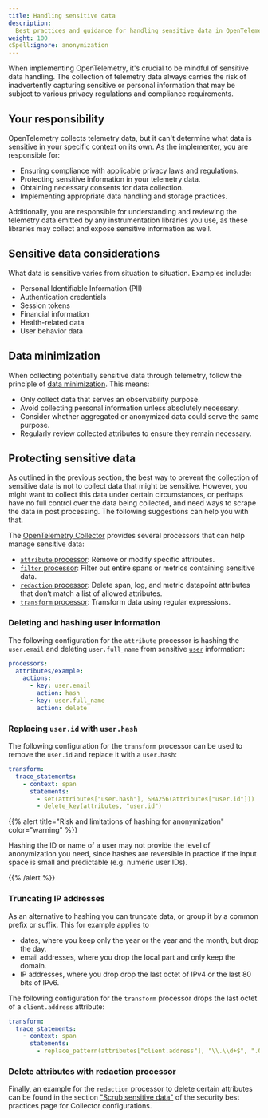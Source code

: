 ```yaml
---
title: Handling sensitive data
description:
  Best practices and guidance for handling sensitive data in OpenTelemetry
weight: 100
cSpell:ignore: anonymization
---
```


When implementing OpenTelemetry, it's crucial to be mindful of sensitive data
handling. The collection of telemetry data always carries the risk of
inadvertently capturing sensitive or personal information that may be subject to
various privacy regulations and compliance requirements.

## Your responsibility

OpenTelemetry collects telemetry data, but it can't determine what data is
sensitive in your specific context on its own. As the implementer, you are
responsible for:

- Ensuring compliance with applicable privacy laws and regulations.
- Protecting sensitive information in your telemetry data.
- Obtaining necessary consents for data collection.
- Implementing appropriate data handling and storage practices.

Additionally, you are responsible for understanding and reviewing the telemetry
data emitted by any instrumentation libraries you use, as these libraries may
collect and expose sensitive information as well.

## Sensitive data considerations

What data is sensitive varies from situation to situation. Examples include:

- Personal Identifiable Information (PII)
- Authentication credentials
- Session tokens
- Financial information
- Health-related data
- User behavior data

## Data minimization

When collecting potentially sensitive data through telemetry, follow the
principle of
[data minimization](https://en.wikipedia.org/wiki/Data_minimization). This
means:

- Only collect data that serves an observability purpose.
- Avoid collecting personal information unless absolutely necessary.
- Consider whether aggregated or anonymized data could serve the same purpose.
- Regularly review collected attributes to ensure they remain necessary.

## Protecting sensitive data

As outlined in the previous section, the best way to prevent the collection of
sensitive data is not to collect data that might be sensitive. However, you
might want to collect this data under certain circumstances, or perhaps have no
full control over the data being collected, and need ways to scrape the data in
post processing. The following suggestions can help you with that.

The [OpenTelemetry Collector](/docs/collector) provides several processors that
can help manage sensitive data:

- [`attribute` processor](https://github.com/open-telemetry/opentelemetry-collector-contrib/tree/main/processor/attributesprocessor):
  Remove or modify specific attributes.
- [`filter` processor](https://github.com/open-telemetry/opentelemetry-collector-contrib/tree/main/processor/filterprocessor):
  Filter out entire spans or metrics containing sensitive data.
- [`redaction` processor](https://github.com/open-telemetry/opentelemetry-collector-contrib/tree/main/processor/redactionprocessor):
  Delete span, log, and metric datapoint attributes that don’t match a list of
  allowed attributes.
- [`transform` processor](https://github.com/open-telemetry/opentelemetry-collector-contrib/tree/main/processor/transformprocessor):
  Transform data using regular expressions.

### Deleting and hashing user information

The following configuration for the `attribute` processor is hashing the
`user.email` and deleting `user.full_name` from sensitive
[`user`](/docs/specs/semconv/attributes-registry/user/#user-hash) information:

```yaml
processors:
  attributes/example:
    actions:
      - key: user.email
        action: hash
      - key: user.full_name
        action: delete
```

### Replacing `user.id` with `user.hash`

The following configuration for the `transform` processor can be used to remove
the `user.id` and replace it with a `user.hash`:

```yaml
transform:
  trace_statements:
    - context: span
      statements:
        - set(attributes["user.hash"], SHA256(attributes["user.id"]))
        - delete_key(attributes, "user.id")
```

{{% alert title="Risk and limitations of hashing for anonymization" color="warning" %}}

Hashing the ID or name of a user may not provide the level of anonymization you
need, since hashes are reversible in practice if the input space is small and
predictable (e.g. numeric user IDs).

{{% /alert %}}

### Truncating IP addresses

As an alternative to hashing you can truncate data, or group it by a common
prefix or suffix. This for example applies to

- dates, where you keep only the year or the year and the month, but drop the
  day.
- email addresses, where you drop the local part and only keep the domain.
- IP addresses, where you drop drop the last octet of IPv4 or the last 80 bits
  of IPv6.

The following configuration for the `transform` processor drops the last octet
of a `client.address` attribute:

```yaml
transform:
  trace_statements:
    - context: span
      statements:
        - replace_pattern(attributes["client.address"], "\\.\\d+$", ".0")
```

### Delete attributes with redaction processor

Finally, an example for the `redaction` processor to delete certain attributes
can be found in the section
["Scrub sensitive data"](/docs/security/config-best-practices/#scrub-sensitive-data)
of the security best practices page for Collector configurations.
